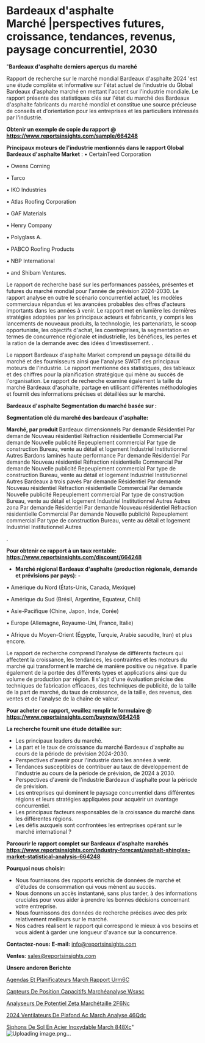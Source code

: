 # Bardeaux d'asphalte Marché |perspectives futures, croissance, tendances, revenus, paysage concurrentiel, 2030

"<strong>Bardeaux d'asphalte derniers aperçus du marché</strong>

Rapport de recherche sur le marché mondial Bardeaux d'asphalte 2024 'est une étude complète et informative sur l'état actuel de l'industrie du Global Bardeaux d'asphalte marché en mettant l'accent sur l'industrie mondiale. Le rapport présente des statistiques clés sur l'état du marché des Bardeaux d'asphalte fabricants du marché mondial et constitue une source précieuse de conseils et d'orientation pour les entreprises et les particuliers intéressés par l'industrie.

<strong>Obtenir un exemple de copie du rapport @ <a href=https://www.reportsinsights.com/sample/664248>https://www.reportsinsights.com/sample/664248</a></strong>

<strong>Principaux moteurs de l'industrie mentionnés dans le rapport Global Bardeaux d'asphalte Market</strong> :
• CertainTeed Corporation

• Owens Corning

• Tarco

• IKO Industries

• Atlas Roofing Corporation

• GAF Materials

• Henry Company

• Polyglass A.

• PABCO Roofing Products

• NBP International

• and Shibam Ventures.

Le rapport de recherche basé sur les performances passées, présentes et futures du marché mondial pour l'année de prévision 2024-2030. Le rapport analyse en outre le scénario concurrentiel actuel, les modèles commerciaux répandus et les avancées probables des offres d'acteurs importants dans les années à venir. Le rapport met en lumière les dernières stratégies adoptées par les principaux acteurs et fabricants, y compris les lancements de nouveaux produits, la technologie, les partenariats, le scoop opportuniste, les objectifs d'achat, les coentreprises, la segmentation en termes de concurrence régionale et industrielle, les bénéfices, les pertes et la ration de la demande avec des idées d'investissement. .

Le rapport Bardeaux d'asphalte Market comprend un paysage détaillé du marché et des fournisseurs ainsi que l'analyse SWOT des principaux moteurs de l'industrie. Le rapport mentionne des statistiques, des tableaux et des chiffres pour la planification stratégique qui mène au succès de l'organisation. Le rapport de recherche examine également la taille du marché Bardeaux d'asphalte, partage en utilisant différentes méthodologies et fournit des informations précises et détaillées sur le marché.

<strong>Bardeaux d'asphalte Segmentation du marché basée sur :</strong>

<strong> Segmentation clé du marché des bardeaux d'asphalte: </strong>

<strong> Marché, par produit </strong>
Bardeaux dimensionnels
Par demande
Résidentiel
Par demande
Nouveau résidentiel
Réfraction résidentielle
Commercial
Par demande
Nouvelle publicité
Repeuplement commercial
Par type de construction
Bureau, vente au détail et logement
Industriel
Institutionnel
Autres
Bardons laminés haute performance
Par demande
Résidentiel
Par demande
Nouveau résidentiel
Réfraction résidentielle
Commercial
Par demande
Nouvelle publicité
Repeuplement commercial
Par type de construction
Bureau, vente au détail et logement
Industriel
Institutionnel
Autres
Bardeaux à trois pavés
Par demande
Résidentiel
Par demande
Nouveau résidentiel
Réfraction résidentielle
Commercial
Par demande
Nouvelle publicité
Repeuplement commercial
Par type de construction
Bureau, vente au détail et logement
Industriel
Institutionnel
Autres
Autres zona
Par demande
Résidentiel
Par demande
Nouveau résidentiel
Réfraction résidentielle
Commercial
Par demande
Nouvelle publicité
Repeuplement commercial
Par type de construction
Bureau, vente au détail et logement
Industriel
Institutionnel
Autres

.

<strong>Pour obtenir ce rapport à un taux rentable: <a href=https://www.reportsinsights.com/discount/664248>https://www.reportsinsights.com/discount/664248</a></strong>
<ul>
  <li><strong>Marché régional Bardeaux d'asphalte (production régionale, demande et prévisions par pays): -</strong></li>
</ul>
• Amérique du Nord (États-Unis, Canada, Mexique)

• Amérique du Sud (Brésil, Argentine, Equateur, Chili)

• Asie-Pacifique (Chine, Japon, Inde, Corée)

• Europe (Allemagne, Royaume-Uni, France, Italie)

• Afrique du Moyen-Orient (Égypte, Turquie, Arabie saoudite, Iran) et plus encore.

Le rapport de recherche comprend l’analyse de différents facteurs qui affectent la croissance, les tendances, les contraintes et les moteurs du marché qui transforment le marché de manière positive ou négative. Il parle également de la portée des différents types et applications ainsi que du volume de production par région. Il s'agit d'une évaluation précise des techniques de fabrication efficaces, des techniques de publicité, de la taille de la part de marché, du taux de croissance, de la taille, des revenus, des ventes et de l'analyse de la chaîne de valeur.

<strong>Pour acheter ce rapport, veuillez remplir le formulaire @   <a href=https://www.reportsinsights.com/buynow/664248>https://www.reportsinsights.com/buynow/664248</a></strong>

<strong>La recherche fournit une étude détaillée sur:</strong>
<ul>
  <li>Les principaux leaders du marché.</li>
  <li>La part et le taux de croissance du marché Bardeaux d'asphalte au cours de la période de prévision 2024-2030.</li>
  <li>Perspectives d'avenir pour l'industrie dans les années à venir.</li>
  <li>Tendances susceptibles de contribuer au taux de développement de l'industrie au cours de la période de prévision, de 2024 à 2030.</li>
  <li>Perspectives d'avenir de l'industrie Bardeaux d'asphalte pour la période de prévision.</li>
  <li>Les entreprises qui dominent le paysage concurrentiel dans différentes régions et leurs stratégies appliquées pour acquérir un avantage concurrentiel.</li>
  <li>Les principaux facteurs responsables de la croissance du marché dans les différentes régions.</li>
  <li>Les défis auxquels sont confrontées les entreprises opérant sur le marché international ?</li>
</ul>

<strong>Parcourir le rapport complet sur Bardeaux d'asphalte marchés <a href=https://www.reportsinsights.com/industry-forecast/asphalt-shingles-market-statistical-analysis-664248>https://www.reportsinsights.com/industry-forecast/asphalt-shingles-market-statistical-analysis-664248</a></strong>

<strong>Pourquoi nous choisir:</strong>
<ul>
  <li>Nous fournissons des rapports enrichis de données de marché et d'études de consommation qui vous mènent au succès.</li>
  <li>Nous donnons un accès instantané, sans plus tarder, à des informations cruciales pour vous aider à prendre les bonnes décisions concernant votre entreprise.</li>
  <li>Nous fournissons des données de recherche précises avec des prix relativement meilleurs sur le marché.</li>
  <li>Nos cadres réalisent le rapport qui correspond le mieux à vos besoins et vous aident à garder une longueur d'avance sur la concurrence.</li>
</ul>
<strong>Contactez-nous:
</strong><strong>E-mail:</strong> <a href=mailto:info@reportsinsights.com>info@reportsinsights.com</a>

<strong>Ventes</strong>: <a href=mailto:sales@reportsinsights.com>sales@reportsinsights.com</a>

<strong>Unsere anderen Berichte</strong>

<a href=https://www.linkedin.com/pulse/agendas-et-planificateurs-march%C3%A9-rapport-urm6c/>Agendas Et Planificateurs March Rapport Urm6C</a>

<a href=https://www.linkedin.com/pulse/capteurs-de-position-capacitifs-marchéanalyse-wsxsc/>Capteurs De Position Capacitifs Marchéanalyse Wsxsc</a>

<a href=https://www.linkedin.com/pulse/analyseurs-de-potentiel-zeta-marchétaille-2f6nc/>Analyseurs De Potentiel Zeta Marchétaille 2F6Nc</a>

<a href=https://www.linkedin.com/pulse/2024-ventilateurs-de-plafond-ac-march%C3%A9-analyse-46qdc/>2024 Ventilateurs De Plafond Ac March Analyse 46Qdc</a>

<a href=https://www.linkedin.com/pulse/siphons-de-sol-en-acier-inoxydable-march%C3%A9-848xc/>Siphons De Sol En Acier Inoxydable March 848Xc</a>"
![Uploading image.png…]()
